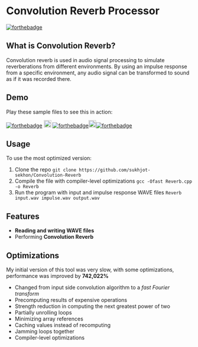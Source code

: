 # Convolution Reverb Processor 
[![forthebadge](https://forthebadge.com/images/badges/made-with-C-Plus-Plus.svg)](Reverb.cpp)

## What is Convolution Reverb?
Convolution reverb is used in audio signal processing to simulate reverberations from different environments. By using an impulse response from a specific environment, any audio signal can be transformed to sound as if it was recorded there.

## Demo
Play these sample files to see this in action:

[![forthebadge](https://img.shields.io/badge/input-gainsboro?style=for-the-badge&logo=asciinema&logoColor=red)](https://github.com/sukhjot-sekhon/Convolution-Reverb/raw/master/Audio%20Files/inputGuitar.wav) <a href="#"><img src="https://user-images.githubusercontent.com/50682117/110275064-8dbca980-7f8d-11eb-8b5d-889fb8c70516.png" alt="plus" height="20px"/></a> [![forthebadge](https://img.shields.io/badge/impulse%20response-gainsboro?style=for-the-badge&logo=asciinema&logoColor=red)](https://github.com/sukhjot-sekhon/Convolution-Reverb/raw/master/Audio%20Files/impulseTajMahal.wav)<a href="#"><img src="https://user-images.githubusercontent.com/50682117/110275126-b04ec280-7f8d-11eb-9666-760e321cb4da.png" alt="arrow" height="20px"/></a>[![forthebadge](https://img.shields.io/badge/output-red?style=for-the-badge&logo=asciinema&logoColor=white)](https://github.com/sukhjot-sekhon/Convolution-Reverb/raw/master/Audio%20Files/impulseTajMahal.wav)

## Usage
To use the most optimized version:
1. Clone the repo `git clone https://github.com/sukhjot-sekhon/Convolution-Reverb`
2. Compile the file with compiler-level optimizations `gcc -Ofast Reverb.cpp -o Reverb`
3. Run the program with input and impulse response WAVE files `Reverb input.wav impulse.wav output.wav`
  
## Features
* __Reading and writing WAVE files__
* Performing __Convolution Reverb__
  
## Optimizations
My initial version of this tool was very slow, with some optimizations, performance was improved by **742,022%**
* Changed from input side convolution algorithm to a *fast Fourier transform*
* Precomputing results of expensive operations
* Strength reduction in computing the next greatest power of two
* Partially unrolling loops
* Minimizing array references
* Caching values instead of recomputing
* Jamming loops together
* Compiler-level optimizations
